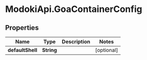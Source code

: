 # ModokiApi.GoaContainerConfig

## Properties
Name | Type | Description | Notes
------------ | ------------- | ------------- | -------------
**defaultShell** | **String** |  | [optional] 


